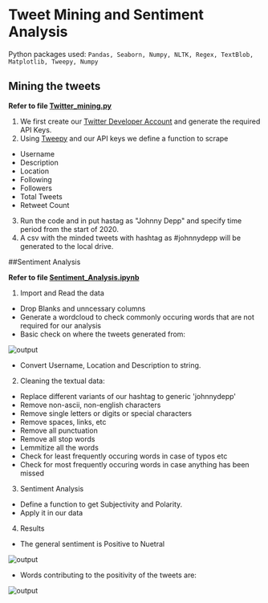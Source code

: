 # Tweet Mining and Sentiment Analysis

Python packages used: 
``
Pandas, Seaborn, Numpy, NLTK, Regex, TextBlob, Matplotlib, Tweepy, Numpy
``

## Mining the tweets

__Refer to file <a href="https://github.com/PhilipNJ/Sentiment_TwitterAPI/blob/main/Twitter_mining.py">Twitter_mining.py</a>__

1. We first create our <a href="https://developer.twitter.com/en">Twitter Developer Account</a> and generate the required API Keys. 
2. Using <a href="https://www.tweepy.org/">Tweepy</a> and our API keys we define a function to scrape 
* Username
* Description
* Location
* Following
* Followers
* Total Tweets
* Retweet Count
3. Run the code and in put hastag as "Johnny Depp" and specify time period from the start of 2020.
4. A csv with the minded tweets with hashtag as #johnnydepp will be generated to the local drive.

##Sentiment Analysis

__Refer to file <a href="https://github.com/PhilipNJ/Sentiment_TwitterAPI/blob/main/Sentiment_Analysis.ipynb">Sentiment_Analysis.ipynb</a>__

1. Import and Read the data
- Drop Blanks and unncessary columns
- Generate a wordcloud to check commonly occuring words that are not required for our analysis
- Basic check on where the tweets generated from:

![output](https://user-images.githubusercontent.com/97375173/187123412-adf3e063-c01b-46af-a229-1084284c05b5.png)

- Convert Username, Location and Description to string.

2. Cleaning the textual data:
- Replace different variants of our hashtag to generic 'johnnydepp'
- Remove non-ascii, non-english characters
- Remove single letters or digits or special characters
- Remove spaces, links, etc
- Remove all punctuation
- Remove all stop words
- Lemmitize all the words
- Check for least frequently occuring words in case of typos etc
- Check for most frequently occuring words in case anything has been missed

3. Sentiment Analysis
- Define a function to get Subjectivity and Polarity.
- Apply it in our data

4. Results
- The general sentiment is Positive to Nuetral 

![output](https://user-images.githubusercontent.com/97375173/187124124-548b7610-9a23-4598-8c04-e897d3815f63.png)

- Words contributing to the positivity of the tweets are:

![output](https://user-images.githubusercontent.com/97375173/187124255-734f784f-4286-4b56-917e-1038b66d2cec.png)

